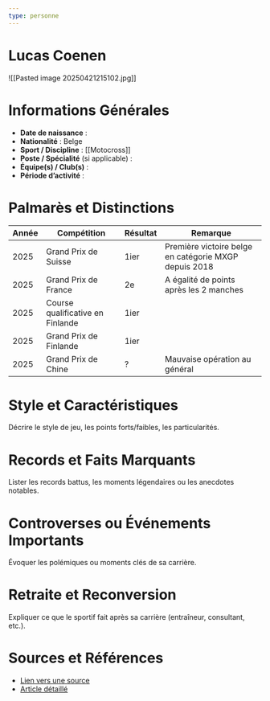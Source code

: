 ```yaml
---
type: personne
---
```

# Lucas Coenen
![[Pasted image 20250421215102.jpg]]
# Informations Générales
- **Date de naissance** :  
- **Nationalité** :  Belge
- **Sport / Discipline** : [[Motocross]]
- **Poste / Spécialité** (si applicable) :  
- **Équipe(s) / Club(s)** :  
- **Période d’activité** :  

# Palmarès et Distinctions
| Année | Compétition                      | Résultat | Remarque                                              |
| ----- | -------------------------------- | -------- | ----------------------------------------------------- |
| 2025  | Grand Prix de Suisse             | 1ier     | Première victoire belge en catégorie MXGP depuis 2018 |
| 2025  | Grand Prix de France             | 2e       | A égalité de points après les 2 manches               |
| 2025  | Course qualificative en Finlande | 1ier     |                                                       |
| 2025  | Grand Prix de Finlande           | 1ier     |                                                       |
| 2025  | Grand Prix de Chine              | ?        | Mauvaise opération au général                         |

# Style et Caractéristiques
Décrire le style de jeu, les points forts/faibles, les particularités.

# Records et Faits Marquants
Lister les records battus, les moments légendaires ou les anecdotes notables.

# Controverses ou Événements Importants
Évoquer les polémiques ou moments clés de sa carrière.

# Retraite et Reconversion
Expliquer ce que le sportif fait après sa carrière (entraîneur, consultant, etc.).

# Sources et Références
- [Lien vers une source](#)
- [Article détaillé](#)

